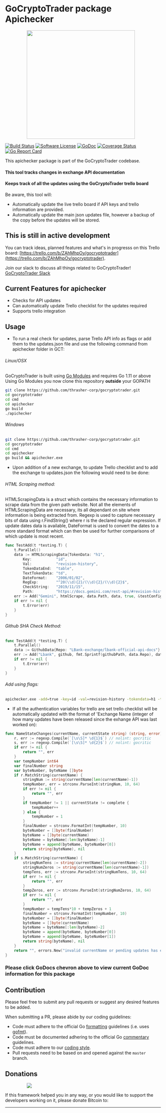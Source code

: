 # GoCryptoTrader package Apichecker

<img src="https://github.com/thrasher-corp/gocryptotrader/blob/master/web/src/assets/page-logo.png?raw=true" width="350px" height="350px" hspace="70">


[![Build Status](https://travis-ci.org/thrasher-corp/gocryptotrader.svg?branch=master)](https://travis-ci.org/thrasher-corp/gocryptotrader)
[![Software License](https://img.shields.io/badge/License-MIT-orange.svg?style=flat-square)](https://github.com/thrasher-corp/gocryptotrader/blob/master/LICENSE)
[![GoDoc](https://godoc.org/github.com/thrasher-corp/gocryptotrader?status.svg)](https://godoc.org/github.com/thrasher-corp/gocryptotrader/cmd/apichecker)
[![Coverage Status](http://codecov.io/github/thrasher-corp/gocryptotrader/coverage.svg?branch=master)](http://codecov.io/github/thrasher-corp/gocryptotrader?branch=master)
[![Go Report Card](https://goreportcard.com/badge/github.com/thrasher-corp/gocryptotrader)](https://goreportcard.com/report/github.com/thrasher-corp/gocryptotrader)


This apichecker package is part of the GoCryptoTrader codebase.

#### This tool tracks changes in exchange API documentation
#### Keeps track of all the updates using the GoCryptoTrader trello board

Be aware, this tool will:
- Automatically update the live trello board if API keys and trello information are provided.
- Automatically update the main json updates file, however a backup of the copy before the updates will be stored.

## This is still in active development

You can track ideas, planned features and what's in progresss on this Trello board: [https://trello.com/b/ZAhMhpOy/gocryptotrader](https://trello.com/b/ZAhMhpOy/gocryptotrader).

Join our slack to discuss all things related to GoCryptoTrader! [GoCryptoTrader Slack](https://join.slack.com/t/gocryptotrader/shared_invite/enQtNTQ5NDAxMjA2Mjc5LTc5ZDE1ZTNiOGM3ZGMyMmY1NTAxYWZhODE0MWM5N2JlZDk1NDU0YTViYzk4NTk3OTRiMDQzNGQ1YTc4YmRlMTk)

## Current Features for apichecker

+ Checks for API updates
+ Can automatically update Trello checklist for the updates required
+ Supports trello integration

## Usage

+ To run a real check for updates, parse Trello API info as flags or add them to the updates.json file and use the following command from apichecker folder in GCT:

###### Linux/OSX
GoCryptoTrader is built using [Go Modules](https://github.com/golang/go/wiki/Modules) and requires Go 1.11 or above
Using Go Modules you now clone this repository **outside** your GOPATH

```bash
git clone https://github.com/thrasher-corp/gocryptotrader.git
cd gocryptotrader
cd cmd
cd apichecker
go build
./apichecker
```

###### Windows

```bash
git clone https://github.com/thrasher-corp/gocryptotrader.git
cd gocryptotrader
cd cmd
cd apichecker
go build && apichecker.exe
```

+ Upon addition of a new exchange, to update Trello checklist and to add the exchange to updates.json the following would need to be done:

###### HTML Scraping method:
HTMLScrapingData is a struct which contains the necessary information to scrape data from the given path website. Not all the elements of HTMLScrapingData are necessary, its all dependant on site where information is being extracted from. Regexp is used to capture necessary bits of data using r.FindString() where r is the declared regular expression. If update dates data is available, DateFormat is used to convert the dates to a more standard format which can then be used for further comparisons of which update is most recent.
```go
func TestAdd(t *testing.T) {
	t.Parallel()
	data := HTMLScrapingData{TokenData: "h1",
		Key:           "id",
		Val:           "revision-history",
		TokenDataEnd:  "table",
		TextTokenData: "td",
		DateFormat:    "2006/01/02",
		RegExp:        "^20(\\d){2}/(\\d){2}/(\\d){2}$",
		CheckString:   "2019/11/15",
		Path:          "https://docs.gemini.com/rest-api/#revision-history"}
	err := Add("Gemini", htmlScrape, data.Path, data, true, &testConfigData)
	if err != nil {
		t.Error(err)
    }
}
```

###### Github SHA Check Method:
```go
func TestAdd(t *testing.T) {
	t.Parallel()
	data := GithubData{Repo: "LBank-exchange/lbank-official-api-docs"}
	err := Add("Lbank", github, fmt.Sprintf(githubPath, data.Repo), data, false, &configData)
	if err != nil {
		t.Error(err)
    }
}
```

###### Add using flags:
```bash
apichecker.exe -add=true -key=id -val=revision-history -tokendata=h1 -tokendataend=table -texttokendata=td -dateformat=2006/01/02 -checktype="HTML String Check" -regexp="^20(\d){2}/(\d){2}/(\d){2}$" -path="https://docs.gemini.com/rest-api/#revision-history" -exchangename=Gemini
```

+ If all the authentication variables for trello are set trello checklist will be automatically updated with the format of 'Exchange Name (integer of how many updates have been released since the exhange API was last worked on):
```go
func NameStateChanges(currentName, currentState string) (string, error) {
	r, err := regexp.Compile(`[\s\S]* \d{1}$`) // nolint: gocritic
	s, err := regexp.Compile(`[\s\S]* \d{2}$`) // nolint: gocritic
	if err != nil {
		return "", err
	}
	var tempNumber int64
	var finalNumber string
	var byteNumber, byteName []byte
	if r.MatchString(currentName) {
		stringNum := string(currentName[len(currentName)-1])
		tempNumber, err = strconv.ParseInt(stringNum, 10, 64)
		if err != nil {
			return "", err
		}
		if tempNumber != 1 || currentState != complete {
			tempNumber++
		} else {
			tempNumber = 1
		}
		finalNumber = strconv.FormatInt(tempNumber, 10)
		byteNumber = []byte(finalNumber)
		byteName = []byte(currentName)
		byteName = byteName[:len(byteName)-1]
		byteName = append(byteName, byteNumber[0])
		return string(byteName), nil
	}
	if s.MatchString(currentName) {
		stringNumTens := string(currentName[len(currentName)-2])
		stringNumZeros := string(currentName[len(currentName)-1])
		tempTens, err := strconv.ParseInt(stringNumTens, 10, 64)
		if err != nil {
			return "", err
		}
		tempZeros, err := strconv.ParseInt(stringNumZeros, 10, 64)
		if err != nil {
			return "", err
		}
		tempNumber = tempTens*10 + tempZeros + 1
		finalNumber = strconv.FormatInt(tempNumber, 10)
		byteNumber = []byte(finalNumber)
		byteName = []byte(currentName)
		byteName = byteName[:len(byteName)-2]
		byteName = append(byteName, byteNumber[0])
		byteName = append(byteName, byteNumber[1])
		return string(byteName), nil
	}
	return "", errors.New("invalid currentName or pending updates has exceeded 99")
}
```

### Please click GoDocs chevron above to view current GoDoc information for this package

## Contribution

Please feel free to submit any pull requests or suggest any desired features to be added.

When submitting a PR, please abide by our coding guidelines:

+ Code must adhere to the official Go [formatting](https://golang.org/doc/effective_go.html#formatting) guidelines (i.e. uses [gofmt](https://golang.org/cmd/gofmt/)).
+ Code must be documented adhering to the official Go [commentary](https://golang.org/doc/effective_go.html#commentary) guidelines.
+ Code must adhere to our [coding style](https://github.com/thrasher-corp/gocryptotrader/blob/master/doc/coding_style.md).
+ Pull requests need to be based on and opened against the `master` branch.

## Donations

<img src="https://github.com/thrasher-corp/gocryptotrader/blob/master/web/src/assets/donate.png?raw=true" hspace="70">

If this framework helped you in any way, or you would like to support the developers working on it, please donate Bitcoin to:

******

